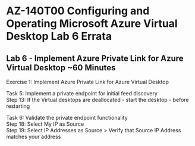 # AZ-140T00 Configuring and Operating Microsoft Azure Virtual Desktop Lab 6 Errata

## Lab 6 - Implement Azure Private Link for Azure Virtual Desktop ~60 Minutes

Exercise 1: Implement Azure Private Link for Azure Virtual Desktop <br>

Task 5: Implement a private endpoint for initial feed discovery <br>
Step 13: If the Virtual desktops are deallocated - start the desktop - before restarting <br>

Task 6: Validate the private endpoint functionality <br>
Step 18: Select My IP as Source <br>
Step 19: Select IP Addresses as Source > Verify that Source IP Address matches your address <br>

